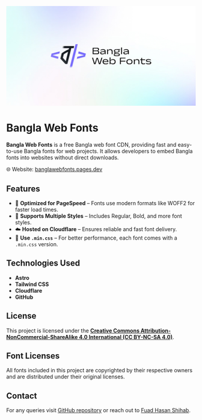 ![Bangla Web Fonts](/public/assets/images/bangla-web-fonts-1200x630.jpg)

# Bangla Web Fonts
**Bangla Web Fonts** is a free Bangla web font CDN, providing fast and easy-to-use Bangla fonts for web projects. It allows developers to embed Bangla fonts into websites without direct downloads.

🌐 Website: [banglawebfonts.pages.dev](https://banglawebfonts.pages.dev)

## Features  
- 🚀 **Optimized for PageSpeed** – Fonts use modern formats like WOFF2 for faster load times.  
- 🎨 **Supports Multiple Styles** – Includes Regular, Bold, and more font styles.  
- ☁️ **Hosted on Cloudflare** – Ensures reliable and fast font delivery.  
- 🎯 **Use `.min.css`** – For better performance, each font comes with a `.min.css` version.  

## Technologies Used  
- **Astro**
- **Tailwind CSS**
- **Cloudflare**
- **GitHub**

## License  
This project is licensed under the [**Creative Commons Attribution-NonCommercial-ShareAlike 4.0 International (CC BY-NC-SA 4.0)**](https://creativecommons.org/licenses/by-nc-sa/4.0/).  

## Font Licenses
All fonts included in this project are copyrighted by their respective owners and are distributed under their original licenses.  

## Contact  
For any queries visit [GitHub repository](https://github.com/fuadhasanshihab/bangla-web-fonts) or reach out to [Fuad Hasan Shihab](https://fuadhasanshihab.github.io).  
